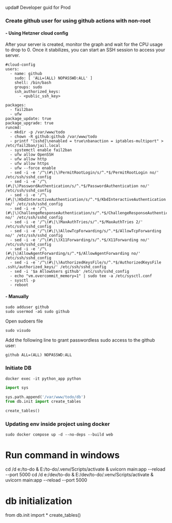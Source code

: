 upda# Developer guid for Prod

### Create github user for using github actions with non-root

#### - Using Hetzner cloud config
After your server is created, monitor the graph and wait for the CPU usage to drop to 0. Once it stabilizes, you can start an SSH session to access your server.
```shell
#cloud-config
users: 
  - name: github
    sudo: [ 'ALL=(ALL) NOPASSWD:ALL' ]
    shell: /bin/bash
    groups: sudo
    ssh_authorized_keys:
      - <public_ssh_key>
    
packages:
  - fail2ban
  - ufw
package_update: true
package_upgrade: true
runcmd:
  - mkdir -p /var/www/todo
  - chown -R github:github /var/www/todo
  - printf "[sshd]\nenabled = true\nbanaction = iptables-multiport" > /etc/fail2ban/jail.local
  - systemctl enable fail2ban
  - ufw allow OpenSSH
  - ufw allow http
  - ufw allow https
  - ufw --force enable
  - sed -i -e '/^\(#\|\)PermitRootLogin/s/^.*$/PermitRootLogin no/' /etc/ssh/sshd_config
  - sed -i -e '/^\(#\|\)PasswordAuthentication/s/^.*$/PasswordAuthentication no/' /etc/ssh/sshd_config
  - sed -i -e '/^\(#\|\)KbdInteractiveAuthentication/s/^.*$/KbdInteractiveAuthentication no/' /etc/ssh/sshd_config
  - sed -i -e '/^\(#\|\)ChallengeResponseAuthentication/s/^.*$/ChallengeResponseAuthentication no/' /etc/ssh/sshd_config
  - sed -i -e '/^\(#\|\)MaxAuthTries/s/^.*$/MaxAuthTries 2/' /etc/ssh/sshd_config
  - sed -i -e '/^\(#\|\)AllowTcpForwarding/s/^.*$/AllowTcpForwarding no/' /etc/ssh/sshd_config
  - sed -i -e '/^\(#\|\)X11Forwarding/s/^.*$/X11Forwarding no/' /etc/ssh/sshd_config
  - sed -i -e '/^\(#\|\)AllowAgentForwarding/s/^.*$/AllowAgentForwarding no/' /etc/ssh/sshd_config
  - sed -i -e '/^\(#\|\)AuthorizedKeysFile/s/^.*$/AuthorizedKeysFile .ssh\/authorized_keys/' /etc/ssh/sshd_config
  - sed -i '$a AllowUsers github' /etc/ssh/sshd_config
  - echo "vm.overcommit_memory=1" | sudo tee -a /etc/sysctl.conf
  - sysctl -p
  - reboot

```

#### - Manually

```shell
sudo adduser github
sudo usermod -aG sudo github
```

Open sudoers file

```shell
sudo visudo
```

Add the following line to grant passwordless sudo access to the github user:

```shell
github ALL=(ALL) NOPASSWD:ALL
```

### Initiate DB

```shell
docker exec -it python_app python
```

```python
import sys

sys.path.append('/var/www/todo/db')
from db.init import create_tables

create_tables()
```

### Updating env inside project using docker

```shell
sudo docker compose up -d --no-deps --build web
```

# Run command in windows

cd /d e:/to-do & E:/to-do/.venv/Scripts/activate & uvicorn main:app --reload --port 5000
cd /d e:/dev/to-do & E:/dev/to-do/.venv/Scripts/activate & uvicorn main:app --reload --port 5000

# db initialization

from db.init import *
create_tables()


